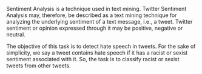 Sentiment Analysis is a technique used in text mining. Twitter Sentiment Analysis may, therefore, be described as a text mining technique for analyzing the underlying sentiment of a text message, i.e., a tweet. Twitter sentiment or opinion expressed through it may be positive, negative or neutral.

The objective of this task is to detect hate speech in tweets. For the sake of simplicity, we say a tweet contains hate speech if it has a racist or sexist sentiment associated with it. So, the task is to classify racist or sexist tweets from other tweets.
